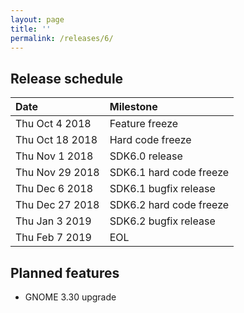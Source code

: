 ```yaml
---
layout: page
title: ''
permalink: /releases/6/
---
```


## Release schedule ##

| Date            | Milestone
|:----------------|:---------
| Thu Oct 4 2018  | Feature freeze
| Thu Oct 18 2018 | Hard code freeze
| Thu Nov 1 2018  | SDK6.0 release
| Thu Nov 29 2018 | SDK6.1 hard code freeze
| Thu Dec 6 2018  | SDK6.1 bugfix release
| Thu Dec 27 2018 | SDK6.2 hard code freeze
| Thu Jan 3 2019  | SDK6.2 bugfix release
| Thu Feb 7 2019  | EOL

## Planned features ##

- GNOME 3.30 upgrade
